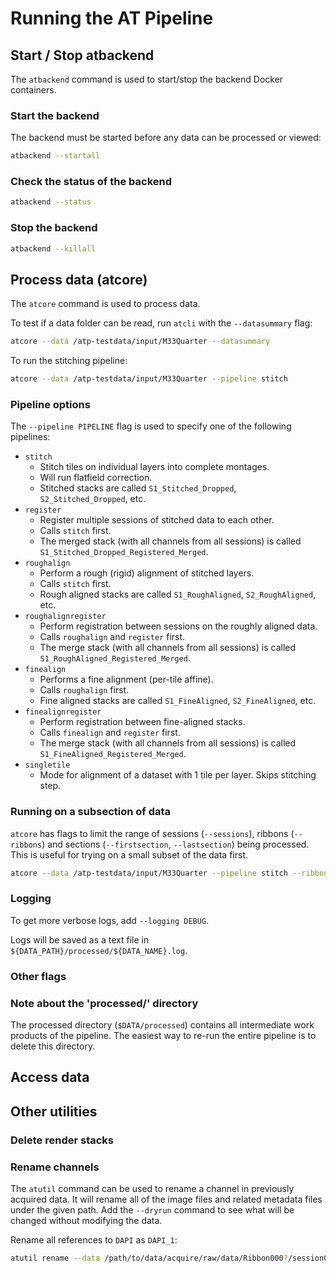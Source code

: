 # Running the AT Pipeline


## Start / Stop atbackend

The `atbackend` command is used to start/stop the backend Docker containers.

### Start the backend
The backend must be started before any data can be processed or viewed:
```bash
atbackend --startall
```

### Check the status of the backend
```bash
atbackend --status
```

### Stop the backend
```bash
atbackend --killall
```

## Process data (atcore)

The `atcore` command is used to process data.

To test if a data folder can be read, run `atcli` with the `--datasummary` flag:

```bash
atcore --data /atp-testdata/input/M33Quarter --datasummary
```

To run the stitching pipeline:

```bash
atcore --data /atp-testdata/input/M33Quarter --pipeline stitch
```

### Pipeline options

The `--pipeline PIPELINE` flag is used to specify one of the following pipelines:
* `stitch`
  * Stitch tiles on individual layers into complete montages.
  * Will run flatfield correction.
  * Stitched stacks are called `S1_Stitched_Dropped`, `S2_Stitched_Dropped`, etc.
* `register`
  * Register multiple sessions of stitched data to each other.
  * Calls `stitch` first.
  * The merged stack (with all channels from all sessions) is called `S1_Stitched_Dropped_Registered_Merged`.
* `roughalign`
  * Perform a rough (rigid) alignment of stitched layers.
  * Calls `stitch` first.
  * Rough aligned stacks are called `S1_RoughAligned`, `S2_RoughAligned`, etc.
* `roughalignregister`
  * Perform registration between sessions on the roughly aligned data.
  * Calls `roughalign` and `register` first.
  * The merge stack (with all channels from all sessions) is called `S1_RoughAligned_Registered_Merged`.
* `finealign`
  * Performs a fine alignment (per-tile affine).
  * Calls `roughalign` first.
  * Fine aligned stacks are called `S1_FineAligned`, `S2_FineAligned`, etc.
* `finealignregister`
  * Perform registration between fine-aligned stacks.
  * Calls `finealign` and `register` first.
  * The merge stack (with all channels from all sessions) is called `S1_FineAligned_Registered_Merged`.
* `singletile`
  * Mode for alignment of a dataset with 1 tile per layer. Skips stitching step.

### Running on a subsection of data

`atcore` has flags to limit the range of sessions (`--sessions`), ribbons (`--ribbons`) and sections (`--firstsection`, `--lastsection`) being processed. This is useful for trying on a small subset of the data first.

```bash
atcore --data /atp-testdata/input/M33Quarter --pipeline stitch --ribbons Ribbon0004 --sessions session01,session02 --firstsection 0 --lastsection 10
```




### Logging

To get more verbose logs, add `--logging DEBUG`.

Logs will be saved as a text file in `${DATA_PATH}/processed/${DATA_NAME}.log`.

### Other flags



### Note about the 'processed/' directory

The processed directory (`$DATA/processed`) contains all intermediate work products of the pipeline.
The easiest way to re-run the entire pipeline is to delete this directory.

## Access data

## Other utilities

### Delete render stacks

### Rename channels

The `atutil` command can be used to rename a channel in previously acquired data. It will rename all of the image files and related metadata files under the given path. Add the `--dryrun` command to see what will be changed without modifying the data.

Rename all references to `DAPI` as `DAPI_1`:
```bash
atutil rename --data /path/to/data/acquire/raw/data/Ribbon000?/session01/ DAPI DAPI_1
```
